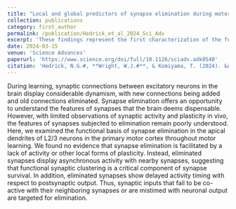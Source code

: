 ```yaml
---
title: "Local and global predictors of synapse elimination during motor learning"
collection: publications
category: first_author
permalink: /publication/Hedrick_et_al_2024_Sci_Adv
excerpt: 'These findings represent the first characterization of the functional properties regulating experience-dependent synapses elimination in the adult brain.'
date: 2024-03-15
venue: 'Science Advances'
paperurl: 'https://www.science.org/doi/full/10.1126/sciadv.adk0540'
citation: 'Hedrick, N.G.#, **Wright, W.J.#**, & Komiyama, T. (2024). &quot;Local and global predictors of synapse elimination during motor learning.&quot; <i>Science Advances</i>. 10(11).'
---
```


During learning, synaptic connections between excitatory neurons in the brain display considerable dynamism, with new connections being added and old connections eliminated. Synapse elimination offers an opportunity to understand the features of synapses that the brain deems dispensable. However, with limited observations of synaptic activity and plasticity in vivo, the features of synapses subjected to elimination remain poorly understood. Here, we examined the functional basis of synapse elimination in the apical dendrites of L2/3 neurons in the primary motor cortex throughout motor learning. We found no evidence that synapse elimination is facilitated by a lack of activity or other local forms of plasticity. Instead, eliminated synapses display asynchronous activity with nearby synapses, suggesting that functional synaptic clustering is a critical component of synapse survival. In addition, eliminated synapses show delayed activity timing with respect to postsynaptic output. Thus, synaptic inputs that fail to be co-active with their neighboring synapses or are mistimed with neuronal output are targeted for elimination.
